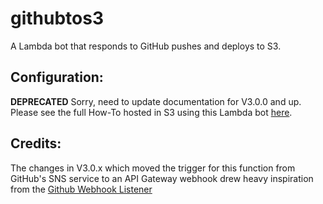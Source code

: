 # githubtos3
A Lambda bot that responds to GitHub pushes and deploys to S3.

## Configuration:
  **DEPRECATED**   Sorry, need to update documentation for V3.0.0 and up.
  Please see the full How-To hosted in S3 using this Lambda bot [here](http://githubtos3.kylemunz.com/).

## Credits:
  The changes in V3.0.x which moved the trigger for this function from GitHub's
  SNS service to an API Gateway webhook drew heavy inspiration from the
  [Github Webhook Listener](https://serverless.com/examples/aws-node-github-webhook-listener/)
